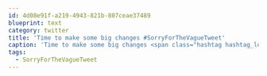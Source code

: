```yaml
---
id: 4d08e91f-a219-4943-821b-807ceae37489
blueprint: text
category: twitter
title: 'Time to make some big changes #SorryForTheVagueTweet'
caption: 'Time to make some big changes <span class="hashtag hashtag_local">#<a href="http://tweettemp.darylchymko.ca/?tag=sorryforthevaguetweet">SorryForTheVagueTweet</a>'
tags:
  - SorryForTheVagueTweet
---
```

